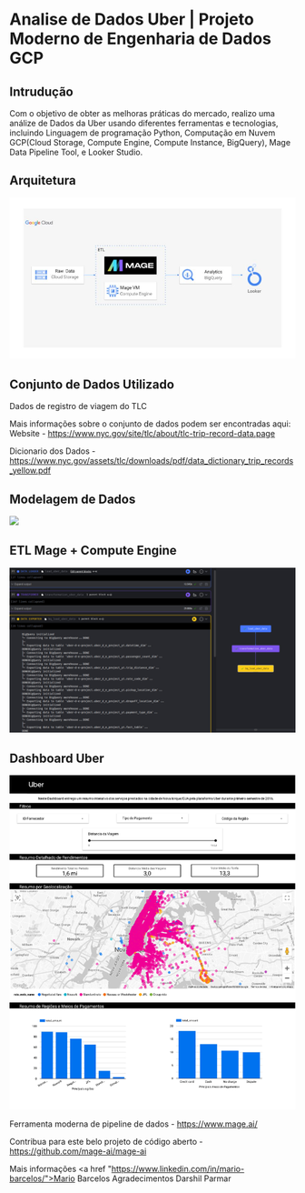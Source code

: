 # Analise de Dados Uber | Projeto Moderno de Engenharia de Dados GCP

## Intrudução
Com o objetivo de obter as melhoras práticas do mercado, realizo uma análize de Dados da Uber usando diferentes ferramentas e tecnologias, incluindo Linguagem de programação Python, Computação em Nuvem GCP(Cloud Storage, Compute Engine, Compute Instance, BigQuery), Mage Data Pipeline Tool, e Looker Studio. 

## Arquitetura
<img src="arquitetura.jpg">

## Conjunto de Dados Utilizado
Dados de registro de viagem do TLC

Mais informações sobre o conjunto de dados podem ser encontradas aqui:
Website - https://www.nyc.gov/site/tlc/about/tlc-trip-record-data.page

Dicionario dos Dados - https://www.nyc.gov/assets/tlc/downloads/pdf/data_dictionary_trip_records_yellow.pdf

## Modelagem de Dados
<img src="modelagem_de_dados.jpeg">

## ETL Mage + Compute Engine
<img src="ETL_no_mage.png">

## Dashboard Uber
<img src="Dashboard_Uber.jpg">

Ferramenta moderna de pipeline de dados - https://www.mage.ai/

Contribua para este belo projeto de código aberto - https://github.com/mage-ai/mage-ai

Mais informações <a href "https://www.linkedin.com/in/mario-barcelos/">Mario Barcelos</a>
Agradecimentos Darshil Parmar
